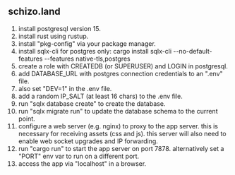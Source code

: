 schizo.land
-----------

1. install postgresql version 15.
2. install rust using rustup.
3. install "pkg-config" via your package manager.
4. install sqlx-cli for postgres only:
   cargo install sqlx-cli --no-default-features --features native-tls,postgres
5. create a role with CREATEDB (or SUPERUSER) and LOGIN in postgresql.
6. add DATABASE_URL with postgres connection credentials to an ".env" file.
7. also set "DEV=1" in the .env file.
8. add a random IP_SALT (at least 16 chars) to the .env file.
9. run "sqlx database create" to create the database.
10. run "sqlx migrate run" to update the database schema to the current point.
11. configure a web server (e.g. nginx) to proxy to the app server.
    this is necessary for receiving assets (css and js). this server will also
    need to enable web socket upgrades and IP forwarding.
12. run "cargo run" to start the app server on port 7878. alternatively set a
    "PORT" env var to run on a different port.
13. access the app via "localhost" in a browser.

